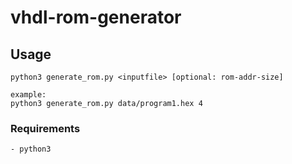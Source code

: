 # vhdl-rom-generator

## Usage
```
python3 generate_rom.py <inputfile> [optional: rom-addr-size]

example:
python3 generate_rom.py data/program1.hex 4
```
### Requirements
```
- python3
```

